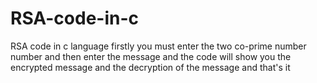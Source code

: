# RSA-code-in-c
RSA code in c language 
firstly you must enter the two co-prime number number and then enter the message and the code will show you the encrypted message and the decryption of the message and that's it
